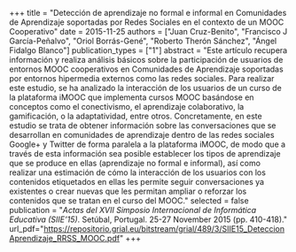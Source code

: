 +++
title = "Detección de aprendizaje no formal e informal en Comunidades de Aprendizaje soportadas por Redes Sociales en el contexto de un MOOC Cooperativo"
date = 2015-11-25
authors = ["Juan Cruz-Benito", "Francisco J García-Peñalvo", "Oriol Borrás-Gené", "Roberto Therón Sánchez", "Ángel Fidalgo Blanco"]
publication_types = ["1"]
abstract = "Este artículo recupera información y realiza análisis básicos sobre la participación de usuarios de entornos MOOC cooperativos en Comunidades de Aprendizaje soportadas por entornos hipermedia externos como las redes sociales. Para realizar este estudio, se ha analizado la interacción de los usuarios de un curso de la plataforma iMOOC que implementa cursos MOOC basándose en conceptos como el conectivismo, el aprendizaje colaborativo, la gamificación, o la adaptatividad, entre otros. Concretamente, en este estudio se trata de obtener información sobre las conversaciones que se desarrollan en comunidades de aprendizaje dentro de las redes sociales Google+ y Twitter de forma paralela a la plataforma iMOOC, de modo que a través de esta información sea posible establecer los tipos de aprendizaje que se produce en ellas (aprendizaje no formal e informal), así como realizar una estimación de cómo la interacción de los usuarios con los contenidos etiquetados en ellas les permite seguir conversaciones ya existentes o crear nuevas que les permitan ampliar o reforzar los contenidos que se tratan en el curso del MOOC."
selected = false
publication = "*Actas del XVII Simposio Internacional de Informática Educativa (SIIE’15)*. Setúbal, Portugal. 25-27 November 2015 (pp. 410-418)."
url_pdf="https://repositorio.grial.eu/bitstream/grial/489/3/SIIE15_DeteccionAprendizaje_RRSS_MOOC.pdf"
+++
